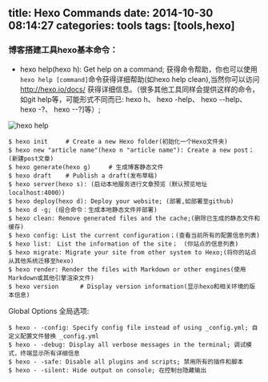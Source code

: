 title: Hexo Commands
date: 2014-10-30 08:14:27
categories: tools
tags: [tools,hexo]
---
<h3>博客搭建工具hexo基本命令：</h3>

- hexo help(hexo h): Get help on a command; 获得命令帮助，你也可以使用 `hexo help [command]`命令获得详细帮助(如hexo help clean),当然你可以访问 <a href="http://hexo.io/docs">http://hexo.io/docs/</a>  获得详细信息。（很多其他工具同样会提供这样的命令，如git help等，可能形式不同而已: hexo h、 hexo -help、 hexo --help、 hexo -?、 hexo --?]等）;

<!--more-->

<img src="http://7xlmfk.com1.z0.glb.clouddn.com/imgs/article/hexo_help.png" alt="hexo help" />

	$ hexo init 	# Create a new Hexo folder(初始化一个Hexo文件夹)
	$ hexo new "article name"(hexo n "article name"): Create a new post；(新建post文章)
	$ hexo generate(hexo g)		# 生成博客静态文件
	$ hexo draft 	# Publish a draft(发布草稿)
	$ hexo server(hexo s): (启动本地服务进行文章预览（默认预览地址 localhost:4000）)
	$ hexo deploy(hexo d): Deploy your website; (部署,如部署至github)
	$ hexo d -g; (组合命令：生成本地静态文件并部署)
	$ hexo clean: Remove generated files and the cache;(删除已生成的静态文件和缓存)
	$ hexo config: List the current configuration；(查看当前所有的配置信息列表)
	$ hexo list:　List the information of the site；　(你站点的信息列表)
	$ hexo migrate: Migrate your site from other system to Hexo;(将你的站点从其他系统迁移至hexo)
	$ hexo render: Render the files with Markdown or other engines(使用Markdown或其他引擎渲染文件)
	$ hexo version		# Display version information(显示hexo和相关环境的版本信息)

Global Options 全局选项:

	$ hexo - -config: Specify config file instead of using _config.yml; 自定义配置文件替换 _config.yml
	$ hexo - -debug: Display all verbose messages in the terminal; 调试模式，终端显示所有详细信息
	$ hexo - -safe: Disable all plugins and scripts; 禁用所有的插件和脚本
	$ hexo - -silent: Hide output on console; 在控制台隐藏输出